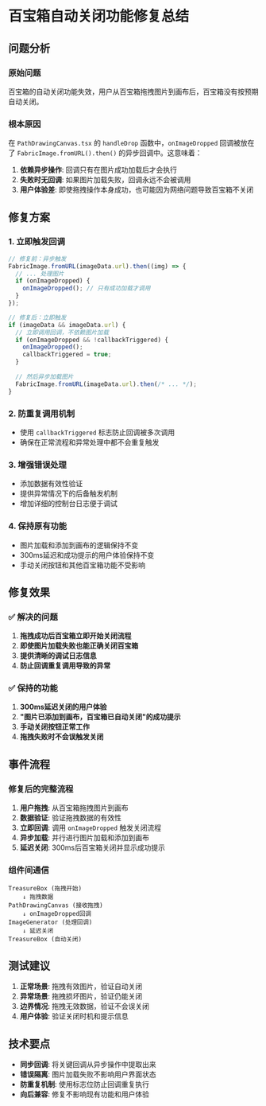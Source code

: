 # 百宝箱自动关闭功能修复总结

## 问题分析

### 原始问题
百宝箱的自动关闭功能失效，用户从百宝箱拖拽图片到画布后，百宝箱没有按预期自动关闭。

### 根本原因
在 `PathDrawingCanvas.tsx` 的 `handleDrop` 函数中，`onImageDropped` 回调被放在了 `FabricImage.fromURL().then()` 的异步回调中。这意味着：

1. **依赖异步操作**: 回调只有在图片成功加载后才会执行
2. **失败时无回调**: 如果图片加载失败，回调永远不会被调用
3. **用户体验差**: 即使拖拽操作本身成功，也可能因为网络问题导致百宝箱不关闭

## 修复方案

### 1. 立即触发回调
```typescript
// 修复前：异步触发
FabricImage.fromURL(imageData.url).then((img) => {
  // ... 处理图片
  if (onImageDropped) {
    onImageDropped(); // 只有成功加载才调用
  }
});

// 修复后：立即触发
if (imageData && imageData.url) {
  // 立即调用回调，不依赖图片加载
  if (onImageDropped && !callbackTriggered) {
    onImageDropped();
    callbackTriggered = true;
  }
  
  // 然后异步加载图片
  FabricImage.fromURL(imageData.url).then(/* ... */);
}
```

### 2. 防重复调用机制
- 使用 `callbackTriggered` 标志防止回调被多次调用
- 确保在正常流程和异常处理中都不会重复触发

### 3. 增强错误处理
- 添加数据有效性验证
- 提供异常情况下的后备触发机制
- 增加详细的控制台日志便于调试

### 4. 保持原有功能
- 图片加载和添加到画布的逻辑保持不变
- 300ms延迟和成功提示的用户体验保持不变
- 手动关闭按钮和其他百宝箱功能不受影响

## 修复效果

### ✅ 解决的问题
1. **拖拽成功后百宝箱立即开始关闭流程**
2. **即使图片加载失败也能正确关闭百宝箱**
3. **提供清晰的调试日志信息**
4. **防止回调重复调用导致的异常**

### ✅ 保持的功能
1. **300ms延迟关闭的用户体验**
2. **"图片已添加到画布，百宝箱已自动关闭"的成功提示**
3. **手动关闭按钮正常工作**
4. **拖拽失败时不会误触发关闭**

## 事件流程

### 修复后的完整流程
1. **用户拖拽**: 从百宝箱拖拽图片到画布
2. **数据验证**: 验证拖拽数据的有效性
3. **立即回调**: 调用 `onImageDropped` 触发关闭流程
4. **异步加载**: 并行进行图片加载和添加到画布
5. **延迟关闭**: 300ms后百宝箱关闭并显示成功提示

### 组件间通信
```
TreasureBox (拖拽开始)
    ↓ 拖拽数据
PathDrawingCanvas (接收拖拽)
    ↓ onImageDropped回调
ImageGenerator (处理回调)
    ↓ 延迟关闭
TreasureBox (自动关闭)
```

## 测试建议

1. **正常场景**: 拖拽有效图片，验证自动关闭
2. **异常场景**: 拖拽损坏图片，验证仍能关闭
3. **边界情况**: 拖拽无效数据，验证不会误关闭
4. **用户体验**: 验证关闭时机和提示信息

## 技术要点

- **同步回调**: 将关键回调从异步操作中提取出来
- **错误隔离**: 图片加载失败不影响用户界面状态
- **防重复机制**: 使用标志位防止回调重复执行
- **向后兼容**: 修复不影响现有功能和用户体验
